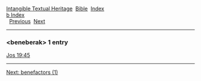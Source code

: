 [Intangible Textual Heritage](../../index)  [Bible](../index) 
[Index](index)   
[b Index](_b_)  
  [Previous](c01278)  [Next](c01280) 

------------------------------------------------------------------------

### &lt;beneberak&gt; 1 entry

[Jos 19:45](../kjv/jos019.htm#045)  

------------------------------------------------------------------------

[Next: benefactors (1)](c01280)
